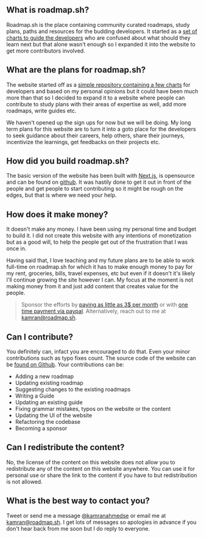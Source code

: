 ## What is roadmap.sh?
Roadmap.sh is the place containing community curated roadmaps, study plans, paths and resources for the budding developers. It started as a [set of charts to guide the developers](https://github.com/kamranahmedse/developer-roadmap) who are confused about what should they learn next but that alone wasn't enough so I expanded it into the website to get more contributors involved.

## What are the plans for roadmap.sh?
The website started off as a [simple repository containing a few charts](https://github.com/kamranahmedse/developer-roadmap) for developers and based on my personal opinions but it could have been much more than that so I decided to expand it to a website where people can contribute to study plans with their areas of expertise as well, add more roadmaps, write guides etc. 

We haven't opened up the sign ups for now but we will be doing. My long term plans for this website are to turn it into a goto place for the developers to seek guidance about their careers, help others, share their journeys, incentivize the learnings, get feedbacks on their projects etc.

## How did you build roadmap.sh?
The basic version of the website has been built with [Next.js](https://github.com/zeit/next.js/), is opensource and can be found on [github](https://github.com/kamranahmedse/roadmap.sh). It was hastily done to get it out in front of the people and get people to start contributing so it might be rough on the edges, but that is where we need your help.

## How does it make money?
It doesn't make any money. I have been using my personal time and budget to build it. I did not create this website with any intentions of monetization but as a good will, to help the people get out of the frustration that I was once in. 

Having said that, I love teaching and my future plans are to be able to work full-time on roadmap.sh for which it has to make enough money to pay for my rent, groceries, bills, travel expenses, etc but even if it doesn't it's likely I'll continue growing the site however I can. My focus at the moment is not making money from it and just add content that creates value for the people.

> Sponsor the efforts by [paying as little as 3$ per month](http://gum.co/roadmap-sh) or with [one time payment via paypal](https://paypal.me/kamranahmedse). Alternatively, reach out to me at [kamran@roadmap.sh](mailto:kamran@roadmap.sh).

## Can I contribute?
You definitely can, infact you are encouraged to do that. Even your minor contributions such as typo fixes count. The source code of the website can be [found on Github](https://github.com/kamranahmedse/roadmap.sh). Your contributions can be: 

* Adding a new roadmap
* Updating existing roadmap
* Suggesting changes to the existing roadmaps
* Writing a Guide
* Updating an existing guide
* Fixing grammar mistakes, typos on the website or the content
* Updating the UI of the website
* Refactoring the codebase
* Becoming a sponsor

## Can I redistribute the content?
No, the license of the content on this website does not allow you to redistribute any of the content on this website anywhere. You can use it for personal use or share the link to the content if you have to but redistribution is not allowed.

## What is the best way to contact you?
Tweet or send me a message [@kamranahmedse](https://twitter.com/kamranahmedse) or email me at [kamran@roadmap.sh](mailto:kamran@roadmap.sh). I get lots of messages so apologies in advance if you don't hear back from me soon but I do reply to everyone.

